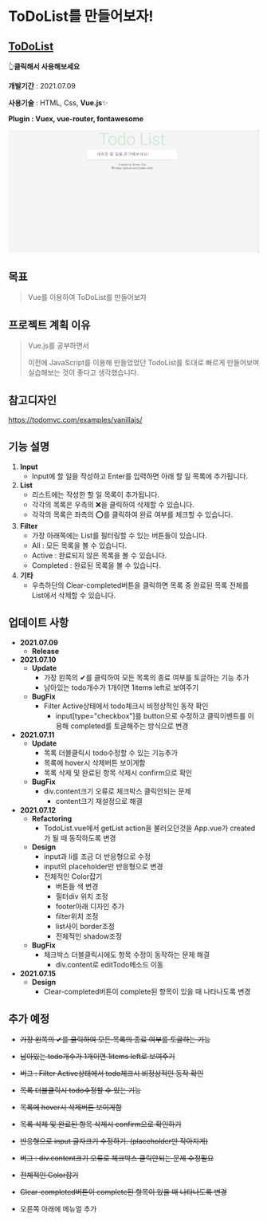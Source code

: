 # ToDoList를 만들어보자!

## [ToDoList](https://chabo-4520.github.io/TodoList_Vue/)

👆**클릭해서 사용해보세요**

**개발기간** : 2021.07.09

**사용기술** : HTML, Css, **Vue.js**✨

**Plugin : Vuex, vue-router, fontawesome**

<img src="./img/화면.gif">

## 목표

> Vue를 이용하여 ToDoList를 만들어보자

## 프로젝트 계획 이유

> Vue.js를 공부하면서 
>
> 이전에 JavaScript를 이용해 만들었었던 TodoList를 토대로 빠르게 만들어보며 실습해보는 것이 좋다고 생각했습니다.

## 참고디자인

https://todomvc.com/examples/vanillajs/

## 기능 설명

1. **Input**
   - Input에 할 일을 작성하고 Enter를 입력하면 아래 할 일 목록에 추가됩니다.
2. **List**
   - 리스트에는 작성한 할 일 목록이 추가됩니다.
   - 각각의 목록은 우측의 ❌을 클릭하여 삭제할 수 있습니다.
   - 각각의 목록은 좌측의 ⭕를 클릭하여 완료 여부를 체크할 수 있습니다.
3. **Filter**
   - 가장 아래쪽에는 List를 필터링할 수 있는 버튼들이 있습니다.
   - All : 모든 목록을 볼 수 있습니다.
   - Active : 완료되지 않은 목록을 볼 수 있습니다.
   - Completed : 완료된 목록을 볼 수 있습니다.
4. **기타**
   - 우측하단의 Clear-completed버튼을 클릭하면 목록 중 완료된 목록 전체를 List에서 삭제할 수 있습니다.

## 업데이트 사항

- **2021.07.09**
  - **Release**
- **2021.07.10**
  - **Update**
    - 가장 왼쪽의 ✔를 클릭하여 모든 목록의 종료 여부를 토글하는 기능 추가
    - 남아있는 todo개수가 1개이면 1item~~s~~ left로 보여주기
  - **BugFix**
    - Filter Active상태에서 todo체크시 비정상적인 동작 확인
      - input[type="checkbox"]를 button으로 수정하고 클릭이벤트를 이용해 completed를 토글해주는 방식으로 변경
- **2021.07.11**
  - **Update**
    - 목록 더블클릭시 todo수정할 수 있는 기능추가
    - 목록에 hover시 삭제버튼 보이게함
    - 목록 삭제 및 완료된 항목 삭제시 confirm으로 확인
  - **BugFix**
    - div.content크기 오류로 체크박스 클릭안되는 문제
      - content크기 재설정으로 해결
- **2021.07.12**
  - **Refactoring**
    - TodoList.vue에서 getList action을 불러오던것을 App.vue가 created가 될 때 동작하도록 변경
  - **Design**
    - input과 li를 조금 더 반응형으로 수정
    - input의 placeholder만 반응형으로 변경
    - 전체적인 Color잡기
      - 버튼들 색 변경
      - 필터div 위치 조정
      - footer아래 디자인 추가
      - filter위치 조정
      - list사이 border조정
      - 전체적인 shadow조정
  - **BugFix**
    - 체크박스 더블클릭시에도 항목 수정이 동작하는 문제 해결
      - div.content로 editTodo메소드 이동
- **2021.07.15**
  - **Design**
    - Clear-completed버튼이 complete된 항목이 있을 때 나타나도록 변경

## 추가 예정

- ~~가장 왼쪽의 ✔를 클릭하여 모든 목록의 종료 여부를 토글하는 기능~~
- ~~남아있는 todo개수가 1개이면 1items left로 보여주기~~
- ~~버그 : Filter Active상태에서 todo체크시 비정상적인 동작 확인~~
- ~~목록 더블클릭시 todo수정할 수 있는 기능~~
- ~~목록에 hover시 삭제버튼 보이게함~~
- ~~목록 삭제 및 완료된 항목 삭제시 confirm으로 확인하기~~
- ~~반응형으로 input 글자크기 수정하기. (placeholder만 작아지게)~~
- ~~버그 : div.content크기 오류로 체크박스 클릭안되는 문제 수정필요~~
- ~~전체적인 Color잡기~~
- ~~Clear-completed버튼이 complete된 항목이 있을 때 나타나도록 변경~~

- 오른쪽 아래에 메뉴얼 추가
